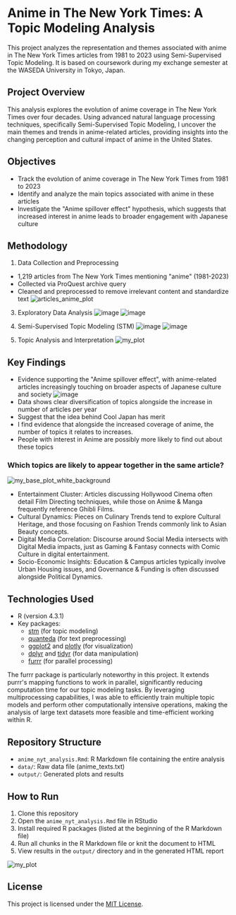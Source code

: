 # Anime in The New York Times: A Topic Modeling Analysis

This project analyzes the representation and themes associated with anime in The New York Times articles from 1981 to 2023 using Semi-Supervised Topic Modeling.
It is based on coursework during my exchange semester at the WASEDA University in Tokyo, Japan.
## Project Overview

This analysis explores the evolution of anime coverage in The New York Times over four decades. Using advanced natural language processing techniques, specifically Semi-Supervised Topic Modeling, I uncover the main themes and trends in anime-related articles, providing insights into the changing perception and cultural impact of anime in the United States.

## Objectives
- Track the evolution of anime coverage in The New York Times from 1981 to 2023
- Identify and analyze the main topics associated with anime in these articles
- Investigate the "Anime spillover effect" hypothesis, which suggests that increased interest in anime leads to broader engagement with Japanese culture

## Methodology

1. Data Collection and Preprocessing
- 1,219 articles from The New York Times mentioning "anime" (1981-2023)
- Collected via ProQuest archive query
- Cleaned and preprocessed to remove irrelevant content and standardize text
![articles_anime_plot](https://github.com/user-attachments/assets/d8352139-7e96-4342-b008-89fe0e04d810)
3. Exploratory Data Analysis
![image](https://github.com/user-attachments/assets/14bf72fe-35dd-41b3-a7b1-93ac679e20c8)
![image](https://github.com/user-attachments/assets/c7ea22c5-07c5-4cab-946e-b57fee9ac238)

4. Semi-Supervised Topic Modeling (STM)
![image](https://github.com/user-attachments/assets/71072d61-11dc-49b3-970a-2ee5846dd703)
![image](https://github.com/user-attachments/assets/949c8b8a-22b4-41af-93fd-c798529e544d)

6. Topic Analysis and Interpretation
![my_plot](https://github.com/user-attachments/assets/bc5d3d00-2276-4a05-bb09-53c394d79839)

## Key Findings

- Evidence supporting the "Anime spillover effect", with anime-related articles increasingly touching on broader aspects of Japanese culture and society
![image](https://github.com/user-attachments/assets/e7bf65c1-4669-413c-aa01-ef8dfe162e39)
- Data shows clear diversification of topics alongside the increase in number of articles per year
- Suggest that the idea behind Cool Japan has merit
- I find evidence that alongside the increased coverage of anime, the number of topics it relates to increases.
- People with interest in Anime are possibly more likely to find out about these topics

### Which topics are likely to appear together in the same article?

![my_base_plot_white_background](https://github.com/user-attachments/assets/b34a462b-395f-4c93-affb-8deaf95ec051)

- Entertainment Cluster: Articles discussing Hollywood Cinema often detail Film Directing techniques, while those on Anime & Manga frequently reference Ghibli Films.
- Cultural Dynamics: Pieces on Culinary Trends tend to explore Cultural Heritage, and those focusing on Fashion Trends commonly link to Asian Beauty concepts.
- Digital Media Correlation: Discourse around Social Media intersects with Digital Media impacts, just as Gaming & Fantasy connects with Comic Culture in digital entertainment.
- Socio-Economic Insights: Education & Campus articles typically involve Urban Housing issues, and Governance & Funding is often discussed alongside Political Dynamics.

## Technologies Used

- R (version 4.3.1)
- Key packages: 
  - [stm](https://www.structuraltopicmodel.com/) (for topic modeling)
  - [quanteda](https://quanteda.io/) (for text preprocessing)
  - [ggplot2](https://ggplot2.tidyverse.org/) and [plotly](https://plotly.com/r/) (for visualization)
  - [dplyr](https://dplyr.tidyverse.org/) and [tidyr](https://tidyr.tidyverse.org/) (for data manipulation)
  - [furrr](https://furrr.futureverse.org/) (for parallel processing)

The furrr package is particularly noteworthy in this project. It extends purrr's mapping functions to work in parallel, significantly reducing computation time for our topic modeling tasks.
By leveraging multiprocessing capabilities, I was able to efficiently train multiple topic models and perform other computationally intensive operations, making the analysis of large text datasets more feasible and time-efficient working within R.

## Repository Structure

- `anime_nyt_analysis.Rmd`: R Markdown file containing the entire analysis
- `data/`: Raw data file (anime_texts.txt)
- `output/`: Generated plots and results

## How to Run

1. Clone this repository
2. Open the `anime_nyt_analysis.Rmd` file in RStudio
3. Install required R packages (listed at the beginning of the R Markdown file)
4. Run all chunks in the R Markdown file or knit the document to HTML
5. View results in the `output/` directory and in the generated HTML report


![my_plot](https://github.com/user-attachments/assets/bc5d3d00-2276-4a05-bb09-53c394d79839)


## License

This project is licensed under the [MIT License](LICENSE).
